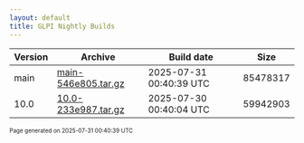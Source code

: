 ```yaml
---
layout: default
title: GLPI Nightly Builds
---
```


Version|Archive|Build date|Size
---|---|---|---
main|[main-546e805.tar.gz](main-546e805.tar.gz)|2025-07-31 00:40:39 UTC|85478317
10.0|[10.0-233e987.tar.gz](10.0-233e987.tar.gz)|2025-07-30 00:40:04 UTC|59942903

<font size="1">Page generated on 2025-07-31 00:40:39 UTC</font>
